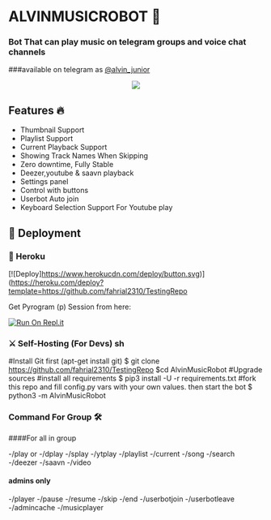 <h1 align="centre">ALVINMUSICROBOT 🎵</h1>

### Bot That can play music on telegram groups and voice chat channels
###available on telegram as [@alvin_junior](https://t.meAlvin_junior)

<p align="center"><img src="https://telegra.ph/file/bafb2f48ede7eb08fd329.jpg"></p>

<h2>Features 🔥</h2>

- Thumbnail Support
- Playlist Support
- Current Playback Support
- Showing Track Names When Skipping
- Zero downtime, Fully Stable
- Deezer,youtube & saavn playback
- Settings panel
- Control with buttons
- Userbot Auto join
- Keyboard Selection Support For Youtube play

## 🚀 Deployment

### 💜 Heroku

[![Deploy]https://www.herokucdn.com/deploy/button.svg)](https://heroku.com/deploy?template=https://github.com/fahrial2310/TestingRepo

Get Pyrogram (p) Session from here:

[![Run On Repl.it](https://repl.it/badge/github/fahrial2310/AlvinStringSession)](https://replit.com/@fahrial2310/AlvinStringSession)

### ⚔️ Self-Hosting (For Devs) sh
#Install Git first (apt-get install git)
$ git clone https://github.com/fahrial2310/TestingRepo
$cd AlvinMusicRobot
#Upgrade sources
#install all requirements
$ pip3 install -U -r requirements.txt
#fork this repo and fill config.py vars with your own values. then start the bot
$ python3 -m AlvinMusicRobot

### Command For Group 🛠
####For all in group

-/play <song name> or <reply to audio>
-/dplay <song name>
-/splay <song name>
-/ytplay <song name>
-/playlist
-/current
-/song <song name>
-/search <query>
-/deezer <song name>
-/saavn <song name>
-/video <song name>
  
#### admins only
-/player
-/pause
-/resume
-/skip
-/end
-/userbotjoin
-/userbotleave
-/admincache
-/musicplayer
